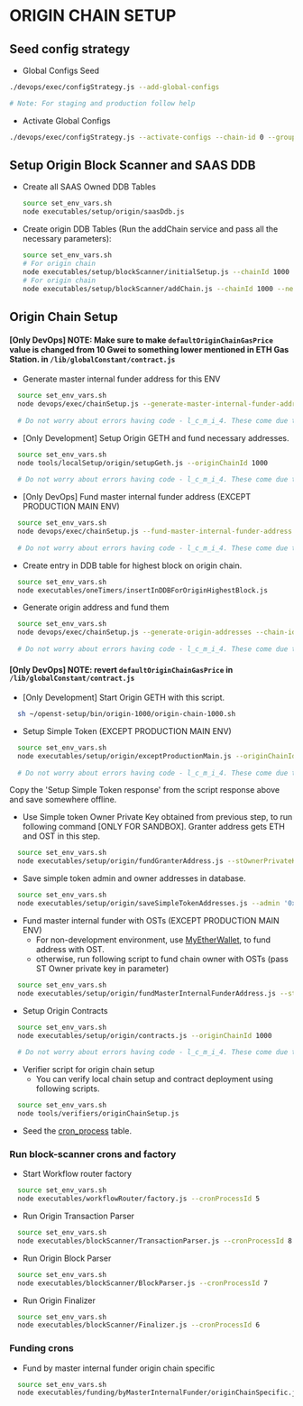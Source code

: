 # ORIGIN CHAIN SETUP

## Seed config strategy

* Global Configs Seed
```bash
./devops/exec/configStrategy.js --add-global-configs

# Note: For staging and production follow help

```
* Activate Global Configs
```bash
./devops/exec/configStrategy.js --activate-configs --chain-id 0 --group-id 0
```

## Setup Origin Block Scanner and SAAS DDB

* Create all SAAS Owned DDB Tables
  ```bash
  source set_env_vars.sh
  node executables/setup/origin/saasDdb.js
  ```

* Create origin DDB Tables (Run the addChain service and pass all the necessary parameters): 
    ```bash
    source set_env_vars.sh
    # For origin chain
    node executables/setup/blockScanner/initialSetup.js --chainId 1000
    # For origin chain
    node executables/setup/blockScanner/addChain.js --chainId 1000 --networkId 1000 --blockShardCount 1 --transactionShardCount 1 --economyShardCount 2 --economyAddressShardCount 2 
    ```

## Origin Chain Setup

#### [Only DevOps] NOTE: Make sure to make `defaultOriginChainGasPrice` value is changed from 10 Gwei to something lower mentioned in ETH Gas Station. in `/lib/globalConstant/contract.js`

* Generate master internal funder address for this ENV
```bash
  source set_env_vars.sh
  node devops/exec/chainSetup.js --generate-master-internal-funder-address --chain-id 3
  
  # Do not worry about errors having code - l_c_m_i_4. These come due to cache miss.
```

* [Only Development] Setup Origin GETH and fund necessary addresses.
```bash
  source set_env_vars.sh
  node tools/localSetup/origin/setupGeth.js --originChainId 1000
  
  # Do not worry about errors having code - l_c_m_i_4. These come due to cache miss.
```

* [Only DevOps] Fund master internal funder address (EXCEPT PRODUCTION MAIN ENV)
```bash
  source set_env_vars.sh
  node devops/exec/chainSetup.js --fund-master-internal-funder-address --chain-id 3 --eth-owner-private-key '0x0as..' --amount 10
  
  # Do not worry about errors having code - l_c_m_i_4. These come due to cache miss.
```

* Create entry in DDB table for highest block on origin chain.

```bash
  source set_env_vars.sh
  node executables/oneTimers/insertInDDBForOriginHighestBlock.js
```

* Generate origin address and fund them
```bash
  source set_env_vars.sh
  node devops/exec/chainSetup.js --generate-origin-addresses --chain-id 3
  
  # Do not worry about errors having code - l_c_m_i_4. These come due to cache miss.
```

#### [Only DevOps] NOTE: revert `defaultOriginChainGasPrice` in `/lib/globalConstant/contract.js`

* [Only Development] Start Origin GETH with this script.
```bash
  sh ~/openst-setup/bin/origin-1000/origin-chain-1000.sh
```

* Setup Simple Token (EXCEPT PRODUCTION MAIN ENV)
```bash
  source set_env_vars.sh
  node executables/setup/origin/exceptProductionMain.js --originChainId 1000
  
  # Do not worry about errors having code - l_c_m_i_4. These come due to cache miss.
```

Copy the 'Setup Simple Token response' from the script response above and save somewhere offline.

* Use Simple token Owner Private Key obtained from previous step, to run following command [ONLY FOR SANDBOX].
Granter address gets ETH and OST in this step.
```bash
  source set_env_vars.sh
  node executables/setup/origin/fundGranterAddress.js --stOwnerPrivateKey '0xabc...' --ethOwnerPrivateKey '0xabc...'
```

* Save simple token admin and owner addresses in database.
```bash
  source set_env_vars.sh
  node executables/setup/origin/saveSimpleTokenAddresses.js --admin '0xabc...' --owner '0xabc...'
```

* Fund master internal funder with OSTs (EXCEPT PRODUCTION MAIN ENV)
    - For non-development environment, use [MyEtherWallet](https://www.myetherwallet.com/#send-transaction), to fund address with OST.
    - otherwise, run following script to fund chain owner with OSTs (pass ST Owner private key in parameter)
```bash
  source set_env_vars.sh
  node executables/setup/origin/fundMasterInternalFunderAddress.js --stOwnerPrivateKey '0xabc...'
```

* Setup Origin Contracts
```bash
  source set_env_vars.sh
  node executables/setup/origin/contracts.js --originChainId 1000
  
  # Do not worry about errors having code - l_c_m_i_4. These come due to cache miss.
```

* Verifier script for origin chain setup
    - You can verify local chain setup and contract deployment using following scripts.
```bash
  source set_env_vars.sh
  node tools/verifiers/originChainSetup.js
```

* Seed the [cron_process](https://github.com/OpenSTFoundation/saas-api/blob/master/cronProcessSeed.md) table.


### Run block-scanner crons and factory

* Start Workflow router factory
```bash
  source set_env_vars.sh
  node executables/workflowRouter/factory.js --cronProcessId 5
```

* Run Origin Transaction Parser
```bash
  source set_env_vars.sh
  node executables/blockScanner/TransactionParser.js --cronProcessId 8
```

* Run Origin Block Parser
```bash
  source set_env_vars.sh
  node executables/blockScanner/BlockParser.js --cronProcessId 7
```

* Run Origin Finalizer
```bash
  source set_env_vars.sh
  node executables/blockScanner/Finalizer.js --cronProcessId 6
```

### Funding crons
* Fund by master internal funder origin chain specific
```bash
  source set_env_vars.sh
  node executables/funding/byMasterInternalFunder/originChainSpecific.js --cronProcessId 9
```
